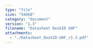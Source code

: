 ```yaml
---
type: "file"
size: "540kB"
category: "document"
version: "1.3"
filename: "Datasheet DeskID UHF"
attachments:
  - "./Datasheet_DeskID-UHF_r1-3.pdf"
---
```

